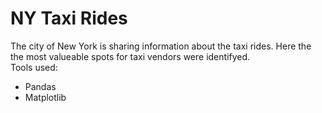 # NY Taxi Rides
The city of New York is sharing information about the taxi rides. Here the the most valueable spots for taxi vendors were identifyed.  
Tools used:
- Pandas
- Matplotlib

